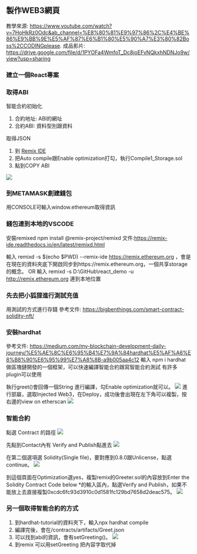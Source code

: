## 製作WEB3網頁
教學來源: https://www.youtube.com/watch?v=7HoHkRz0Odc&ab_channel=%E8%80%81%E9%97%86%2C%E4%BE%86%E9%BB%9E%E5%AF%87%E6%B1%80%E5%90%A7%E3%80%82Boss%2CCODINGplease.
成品影片: https://drive.google.com/file/d/1PYOFa4WmfoT_Dc8joEFvNQkxhNDNJo9w/view?usp=sharing

### 建立一個React專案

### 取得ABI
智能合約初始化
1. 合約地址: ABI的網址
2. 合約ABI: 資料型別跟資料

取得JSON
1. 到 [Remix IDE](http://remix.ethereum.org/#optimize=true&runs=200&evmVersion=null&version=soljson-v0.8.7+commit.e28d00a7.js)
2. 把Auto compile跟Enable optimization打勾，執行Compile1_Storage.sol
3. 點到COPY ABI

![](https://i.imgur.com/D2Lo24K.png)


### 到METAMASK創建錢包
用CONSOLE可輸入window.ethereum取得資訊

### 錢包連到本地的VSCODE
安裝remixed
npm install @remix-project/remixd
文件:https://remix-ide.readthedocs.io/en/latest/remixd.html

輸入 remixd -s $(echo $PWD) --remix-ide https://remix.ethereum.org ，會是在現在的資料夾底下開啟同步到https://remix.ethereum.org，一個共享storage的概念。
OR
輸入 remixd -s D:\GitHub\react_demo -u http://remix.ethereum.org 連到本地位置

### 先去把小狐狸進行測試充值
用測試的方式進行存錢
參考文件: https://bigbenthings.com/smart-contract-solidity-nft/


### 安裝hardhat
參考文件: https://medium.com/my-blockchain-development-daily-journey/%E5%AE%8C%E6%95%B4%E7%9A%84hardhat%E5%AF%A6%E8%B8%90%E6%95%99%E7%A8%8B-a9b005aa4c12
輸入 npm i hardhat
做區塊鏈開發的一個框架，可以快速編譯智能合約跟寫智能合約測試
有許多plugin可以使用

執行greet()會回傳一個String
進行編譯，勾Enable optimization就可以。
![](https://i.imgur.com/4CEa9k2.png)
進行部屬，選取Injected Web3，在Deploy，成功後會出現在左下角可以複製，按右邊的view on etherscan
![](https://i.imgur.com/YYBuT09.png)


### 智能合約
點選 Contract 的路徑
![](https://i.imgur.com/NuN0YGt.png)

先點到Contact內有 Verify and Publish點進去
![](https://i.imgur.com/mE5v0w9.png)

在第二個選項選 Solidity(Single file)，要對應到0.8.0跟Unlicense，點選continue。
![](https://i.imgur.com/syqEQLn.png)

到這個頁面在Optimization選yes，複製remix的Greeter.sol的內容放到Enter the Solidity Contract Code below *的輸入區內，點選Verify and Publish，如果不能放上去直接複製0xcdc6fc93d3910c0d1581fc129bd7658d2deac575。
![](https://i.imgur.com/RR975Po.png)

### 另一個取得智能合約的方式
1. 到hardhat-tutorial的資料夾下，輸入npx hardhat compile
2. 編譯完後，會在/contracts/artifacts/Greet.json
3. 可以找到abi的資訊，會有setGreeting()。
![](https://i.imgur.com/LuqD6MA.png)
4. 到remix
可以用setGreeting 把內容字取代掉
